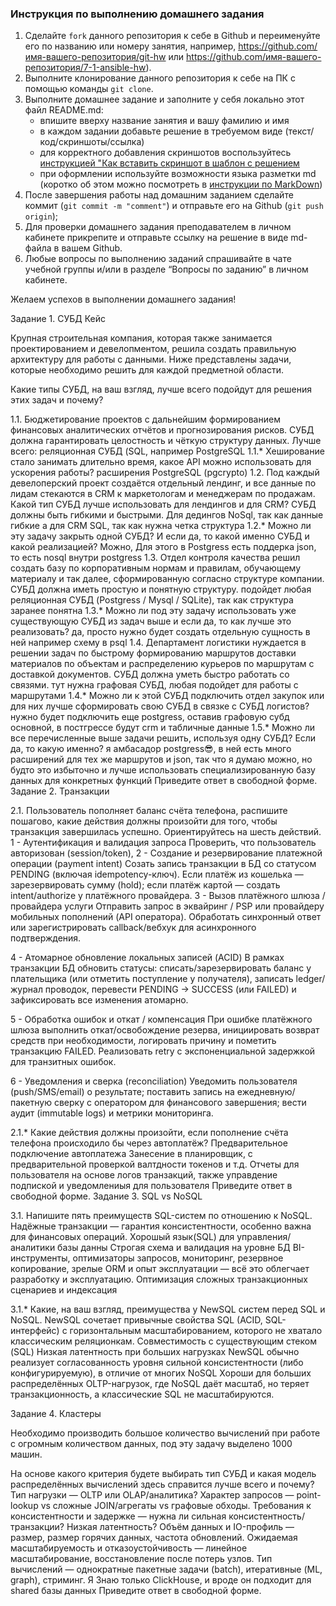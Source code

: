 

### Инструкция по выполнению домашнего задания

   1. Сделайте `fork` данного репозитория к себе в Github и переименуйте его по названию или номеру занятия, например, https://github.com/имя-вашего-репозитория/git-hw или  https://github.com/имя-вашего-репозитория/7-1-ansible-hw).
   2. Выполните клонирование данного репозитория к себе на ПК с помощью команды `git clone`.
   3. Выполните домашнее задание и заполните у себя локально этот файл README.md:
      - впишите вверху название занятия и вашу фамилию и имя
      - в каждом задании добавьте решение в требуемом виде (текст/код/скриншоты/ссылка)
      - для корректного добавления скриншотов воспользуйтесь [инструкцией "Как вставить скриншот в шаблон с решением](https://github.com/netology-code/sys-pattern-homework/blob/main/screen-instruction.md)
      - при оформлении используйте возможности языка разметки md (коротко об этом можно посмотреть в [инструкции  по MarkDown](https://github.com/netology-code/sys-pattern-homework/blob/main/md-instruction.md))
   4. После завершения работы над домашним заданием сделайте коммит (`git commit -m "comment"`) и отправьте его на Github (`git push origin`);
   5. Для проверки домашнего задания преподавателем в личном кабинете прикрепите и отправьте ссылку на решение в виде md-файла в вашем Github.
   6. Любые вопросы по выполнению заданий спрашивайте в чате учебной группы и/или в разделе “Вопросы по заданию” в личном кабинете.
   
Желаем успехов в выполнении домашнего задания!

Задание 1. СУБД
Кейс

Крупная строительная компания, которая также занимается проектированием и девелопментом, решила создать правильную архитектуру для работы с данными. Ниже представлены задачи, которые необходимо решить для каждой предметной области.

Какие типы СУБД, на ваш взгляд, лучше всего подойдут для решения этих задач и почему?

1.1. Бюджетирование проектов с дальнейшим формированием финансовых аналитических отчётов и прогнозирования рисков. СУБД должна гарантировать целостность и чёткую структуру данных.
Лучше всего: реляционная СУБД (SQL, например PostgreSQL
1.1.* Хеширование стало занимать длительно время, какое API можно использовать для ускорения работы?
расширения PostgreSQL (pgcrypto)
1.2. Под каждый девелоперский проект создаётся отдельный лендинг, и все данные по лидам стекаются в CRM к маркетологам и менеджерам по продажам. Какой тип СУБД лучше использовать для лендингов и для CRM? СУБД должны быть гибкими и быстрыми.
Для дедингов NoSql, так как данные гибкие
а для CRM SQL, так как нужна четка структура
1.2.* Можно ли эту задачу закрыть одной СУБД? И если да, то какой именно СУБД и какой реализацией?
Можно, Для этого в Postgress есть поддерка json, то есть nosql внутри postgress
1.3. Отдел контроля качества решил создать базу по корпоративным нормам и правилам, обучающему материалу и так далее, сформированную согласно структуре компании. СУБД должна иметь простую и понятную структуру.
подойдет любая реляционная СУБД (Postgress / Mysql / SQLite), так как структура заранее понятна
1.3.* Можно ли под эту задачу использовать уже существующую СУБД из задач выше и если да, то как лучше это реализовать?
да, просто нужно будет создать отдельную сущность в ней например схему в psql
1.4. Департамент логистики нуждается в решении задач по быстрому формированию маршрутов доставки материалов по объектам и распределению курьеров по маршрутам с доставкой документов. СУБД должна уметь быстро работать со связями.
тут нужна графовая СУБД, любая подойдет для работы с маршрутами
1.4.* Можно ли к этой СУБД подключить отдел закупок или для них лучше сформировать свою СУБД в связке с СУБД логистов?
нужно будет подключить еще postgress, оставив графовую субд основной, в постгрессе будут crm и табличные данные 
1.5.* Можно ли все перечисленные выше задачи решить, используя одну СУБД? Если да, то какую именно?
я амбасадор postgress😎, в ней есть много расширений для тех же маршрутов и json, так что я думаю можно, но будто это избыточно и лучше использовать специализированную базу данных для конкретных функций 
Приведите ответ в свободной форме.
Задание 2. Транзакции

2.1. Пользователь пополняет баланс счёта телефона, распишите пошагово, какие действия должны произойти для того, чтобы транзакция завершилась успешно. Ориентируйтесь на шесть действий.
1 - Аутентификация и валидация запроса
Проверить, что пользователь авторизован (session/token),
2 - Создание и резервирование платежной операции (payment intent)
Созать запись транзакции в БД со статусом PENDING (включая idempotency-ключ). Если платёж из кошелька — зарезервировать сумму (hold); если платёж картой — создать intent/authorize у платёжного провайдера.
3 - Вызов платёжного шлюза / провайдера услуги
Отправить запрос в эквайринг / PSP или провайдеру мобильных пополнений (API оператора). Обработать синхронный ответ или зарегистрировать callback/вебхук для асинхронного подтверждения.

4 - Атомарное обновление локальных записей (ACID)
В рамках транзакции БД обновить статусы: списать/зарезервировать баланс у плательщика (или отметить поступление у получателя), записать ledger/журнал проводок, перевести PENDING → SUCCESS (или FAILED) и зафиксировать все изменения атомарно.

5 - Обработка ошибок и откат / компенсация
При ошибке платёжного шлюза выполнить откат/освобождение резерва, инициировать возврат средств при необходимости, логировать причину и пометить транзакцию FAILED. Реализовать retry с экспоненциальной задержкой для транзитных ошибок.

6 - Уведомления и сверка (reconciliation)
Уведомить пользователя (push/SMS/email) о результате; поставить запись на ежедневную/пакетную сверку с оператором для финансового завершения; вести аудит (immutable logs) и метрики мониторинга.

2.1.* Какие действия должны произойти, если пополнение счёта телефона происходило бы через автоплатёж?
Предварительное подключение автоплатежа
Занесение в планировщик, с предварительной проверкой валтдности токенов и т.д.
Отчеты для пользователя на основе логов транзакций, также управдение подпиской и уведомлениыя для пользователя
Приведите ответ в свободной форме.
Задание 3. SQL vs NoSQL

3.1. Напишите пять преимуществ SQL-систем по отношению к NoSQL.
Надёжные транзакции  — гарантия консистентности, особенно важна для финансовых операций.
Хорошый язык(SQL) для управления/аналитики базы данны
Строгая схема и валидация на уровне БД
BI-инструменты, оптимизаторы запросов, мониторинг, резервное копирование, зрелые ORM и опыт эксплуатации — всё это облегчает разработку и эксплуатацию.
Оптимизация сложных транзакционных сценариев и индексация

3.1.* Какие, на ваш взгляд, преимущества у NewSQL систем перед SQL и NoSQL.
NewSQL сочетает привычные свойства SQL (ACID, SQL-интерфейс) с горизонтальным масштабированием, которого не хватало классическим реляционкам.
Совместимость с существующим стеком (SQL)
Низкая латентность при больших нагрузках
NewSQL обычно реализует согласованность уровня сильной консистентности (либо конфигурируемую), в отличие от многих NoSQL
Хороши для больших распределённых OLTP-нагрузок, где NoSQL даёт масштаб, но теряет транзакционность, а классические SQL не масштабируются.

Задание 4. Кластеры

Необходимо производить большое количество вычислений при работе с огромным количеством данных, под эту задачу выделено 1000 машин.

На основе какого критерия будете выбирать тип СУБД и какая модель распределённых вычислений здесь справится лучше всего и почему?
Тип нагрузки — OLTP или OLAP/аналитика?
Характер запросов — point-lookup vs сложные JOIN/агрегаты vs графовые обходы.
Требования к консистентности и задержке — нужна ли сильная консистентность/транзакции? Низкая латентность?
Объём данных и IO-профиль — размер, размер горячих данных, частота обновлений.
Ожидаемая масштабируемость и отказоустойчивость — линейное масштабирование, восстановление после потерь узлов.
Тип вычислений — однократные пакетные задачи (batch), итеративные (ML, graph), стриминг.
Я Знаю только ClickHouse, и вроде он подходит для shared базы данных
Приведите ответ в свободной форме.

